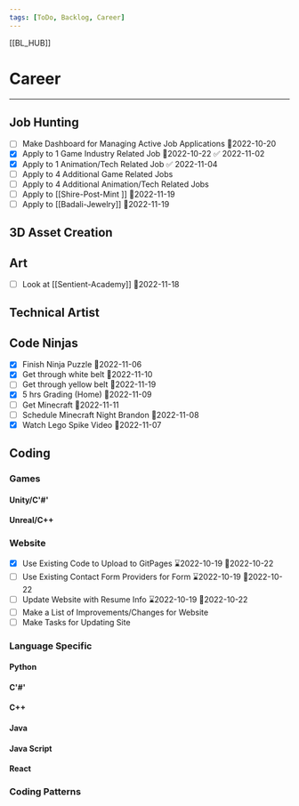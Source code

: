 ```yaml
---
tags: [ToDo, Backlog, Career]
---
```

[[BL_HUB]]
# Career
--- 
## Job Hunting
- [ ] Make Dashboard for Managing Active Job Applications 📆2022-10-20
- [x] Apply to 1 Game Industry Related Job 📆2022-10-22 ✅ 2022-11-02
- [x] Apply to 1 Animation/Tech Related Job ✅ 2022-11-04
- [ ] Apply to 4 Additional Game Related Jobs
- [ ] Apply to 4 Additional Animation/Tech Related Jobs
- [ ] Apply to [[Shire-Post-Mint ]] 📆2022-11-19
- [ ] Apply to [[Badali-Jewelry]] 📆2022-11-19

## 3D Asset Creation

## Art
- [ ] Look at [[Sentient-Academy]] 📆2022-11-18
## Technical Artist

## Code Ninjas
- [x] Finish Ninja Puzzle 📆2022-11-06
- [x] Get through white belt 📆2022-11-10
- [ ] Get through yellow belt 📆2022-11-19
- [x] 5 hrs Grading (Home) 📆2022-11-09
- [ ] Get Minecraft 📆2022-11-11
- [ ] Schedule Minecraft Night Brandon 📆2022-11-08
- [x] Watch Lego Spike Video 📆2022-11-07

## Coding
### Games
#### Unity/C'#'
#### Unreal/C++
### Website
- [x] Use Existing Code to Upload to GitPages ⌛2022-10-19 📆2022-10-22
- [ ] Use Existing Contact Form Providers for Form ⌛2022-10-19 📆2022-10-22
- [ ] Update Website with Resume Info ⌛2022-10-19 📆2022-10-22
- [ ] Make a List of Improvements/Changes for Website
- [ ] Make Tasks for Updating Site

### Language Specific
#### Python
#### C'#'
#### C++
#### Java
#### Java Script
#### React

### Coding Patterns